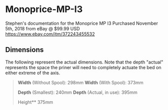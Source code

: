 # Monoprice-MP-I3
Stephen's documentation for the Monoprice MP I3
  Purchased November 5th, 2018 from eBay @ $99.99 USD
  https://www.ebay.com/itm/372243455532

## Dimensions
The following represent the actual dimensions. Note that the depth "actual" represents the space the priner will need to completely actuate the bed on either extreme of the axis.

>**Width** (Without Spool):  298mm
>**Width** (With Spool):     373mm
>
>**Depth** (Smallest):       240mm
>**Depth** (Actual, in use): 395mm
>
>Height**                    375mm
  
